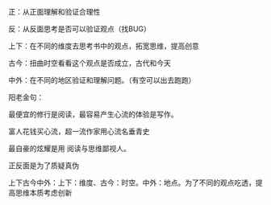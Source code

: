 正：从正面理解和验证合理性

反：从反面思考是否可以验证观点（找BUG）

上下：在不同的维度去思考书中的观点，拓宽思维，提高创意

古今：扭曲时空看看这个观点是否成立，古代和今天

中外：在不同的地区验证和理解问题。（有空可以出去跑跑）

阳老金句：

最便宜的修行是阅读，最容易产生心流的体验是写作。

富人花钱买心流，超一流作家用心流名垂青史

最自豪的炫耀是用 阅读与思维鄙视人。





正反面是为了质疑真伪

上下古今中外：上下：维度、古今：时空。中外：地点。为了不同的观点吃透，提高思维本质考虑创新

